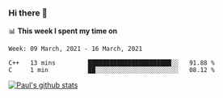 ### Hi there 👋

📊 **This week I spent my time on**
<!--START_SECTION:waka-->
```text
Week: 09 March, 2021 - 16 March, 2021

C++   13 mins         ███████████████████████░░   91.88 % 
C     1 min           ██░░░░░░░░░░░░░░░░░░░░░░░   08.12 % 
```
<!--END_SECTION:waka-->


[![Paul's github stats](https://github-readme-stats.vercel.app/api?username=mickeyouyou&theme=dracula&show_icons=true)](https://github.com/anuraghazra/github-readme-stats)
